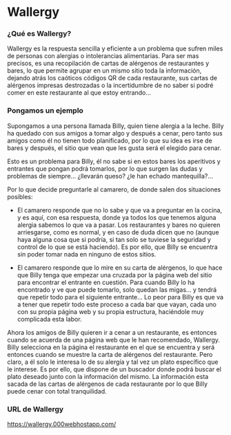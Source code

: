 # Wallergy

### ¿Qué es Wallergy?

Wallergy es la respuesta sencilla y eficiente a un problema que sufren miles de personas con alergias o intolerancias alimentarias. Para ser mas precisos, es una recopilación de cartas de alérgenos de restaurantes y bares, lo que permite agrupar en un mismo sitio toda la información, dejando atrás los caóticos códigos QR de cada restaurante, sus cartas de alérgenos impresas destrozadas o la incertidumbre de no saber si podré comer en este restaurante al que estoy entrando...   

### Pongamos un ejemplo

Supongamos a una persona llamada Billy, quien tiene alergia a la leche. Billy ha quedado con sus amigos a tomar algo y después a cenar, pero tanto sus amigos como él no tienen todo planificado, por lo que su idea es irse de bares y después, el sitio que vean que les gusta será el elegido para cenar. 

Esto es un problema para Billy, él no sabe si en estos bares los aperitivos y entrantes que pongan podrá tomarlos, por lo que surgen las dudas y problemas de siempre... ¿llevarán queso? ¿le han echado mantequilla?...

Por lo que decide preguntarle al camarero, de donde salen dos situaciones posibles:

- El camarero responde que no lo sabe y que va a preguntar en la cocina, y es aquí, con esa respuesta, donde ya todos los que tenemos alguna alergia sabemos lo que va a pasar. Los restaurantes y bares no quieren arriesgarse, como es normal, y en caso de duda dicen que no (aunque haya alguna cosa que si podría, si tan solo se tuviese la seguridad y control de lo que se está haciendo). Es por ello, que Billy se encuentra sin poder tomar nada en ninguno de estos sitios.

- El camarero responde que lo mire en su carta de alérgenos, lo que hace que Billy tenga que empezar una cruzada por la página web del sitio para encontrar el entrante en cuestión. Para cuando Billy lo ha encontrado y ve que puede tomarlo, solo quedan las migas... y tendrá que repetir todo para el siguiente entrante...
Lo peor para Billy es que va a tener que repetir todo este proceso a cada bar que vayan, cada uno con su propia página web y su propia estructura, haciéndole muy complicada esta labor.

Ahora los amigos de Billy quieren ir a cenar a un restaurante, es entonces cuando se acuerda de una página web que le han recomendado, Wallergy. Billy selecciona en la página el restaurante en el que se encuentra y será entonces cuando se muestre la carta de alérgenos del restaurante. Pero claro, a él solo le interesa lo de su alergía y tal vez un plato específico que le interese. Es por ello, que dispone de un buscador donde podrá buscar el plato deseado junto con la información del mismo. La información esta sacada de las cartas de alérgenos de cada restaurante por lo que Billy puede cenar con total tranquilidad. 

### URL de Wallergy

https://wallergy.000webhostapp.com/




